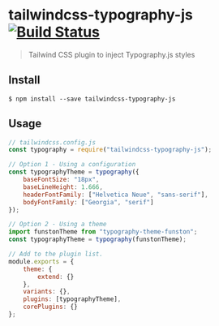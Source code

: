 # tailwindcss-typography-js [![Build Status](https://travis-ci.com/manishrc/tailwindcss-typography-js.svg?branch=master)](https://travis-ci.com/manishrc/tailwindcss-typography-js)

> Tailwind CSS plugin to inject Typography.js styles

## Install

```
$ npm install --save tailwindcss-typography-js
```

## Usage

```js
// tailwindcss.config.js
const typography = require("tailwindcss-typography-js");

// Option 1 - Using a configuration
const typographyTheme = typography({
	baseFontSize: "18px",
	baseLineHeight: 1.666,
	headerFontFamily: ["Helvetica Neue", "sans-serif"],
	bodyFontFamily: ["Georgia", "serif"]
});

// Option 2 - Using a theme
import funstonTheme from "typography-theme-funston";
const typographyTheme = typography(funstonTheme);

// Add to the plugin list.
module.exports = {
	theme: {
		extend: {}
	},
	variants: {},
	plugins: [typographyTheme],
	corePlugins: {}
};
```
